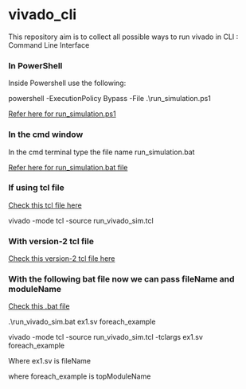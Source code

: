 # vivado_cli
This repository aim is to collect all possible ways to run vivado in CLI : Command Line Interface

### In PowerShell

Inside Powershell use the following:

 powershell -ExecutionPolicy Bypass -File .\run_simulation.ps1

 [Refer here for run_simulation.ps1](https://github.com/visionvlsi/vivado_cli/blob/main/run_simulation.ps1)

 ### In the cmd window

In the cmd terminal type the file name run_simulation.bat

 [Refer here for run_simulation.bat file](https://github.com/visionvlsi/vivado_cli/blob/main/run_simulation.bat)

 ### If using tcl file
[Check this tcl file here](https://github.com/visionvlsi/vivado_cli/blob/main/run_vivado_sim.tcl)

vivado -mode tcl -source run_vivado_sim.tcl

### With version-2 tcl file 
[Check this version-2 tcl file here](https://github.com/visionvlsi/vivado_cli/blob/main/run_vivado_sim_v2.tcl)

### With the following bat file now we can pass fileName and moduleName
[Check this .bat file](https://github.com/visionvlsi/vivado_cli/blob/main/run_vivado_sim.bat)

.\run_vivado_sim.bat ex1.sv foreach_example

vivado -mode tcl -source run_vivado_sim.tcl -tclargs ex1.sv foreach_example

Where ex1.sv is fileName

where foreach_example is topModuleName

